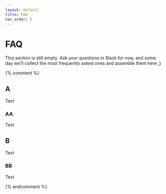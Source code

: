 ```yaml
---
layout: default
title: FAQ
nav_order: 5
---
```


# FAQ

This section is still empty. Ask your questions in Slack for now, and some day
we'll collect the most frequently asked ones and assemble them here ;)

{% comment %}

## A

Text

### AA

Text

## B

Text

### BB

Text


{% endcomment %}

